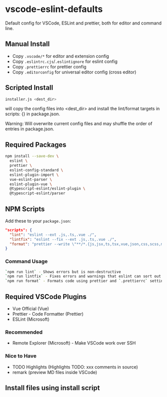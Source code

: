 # vscode-eslint-defaults

Default config for VSCode, ESLint and prettier, both for editor and command line.

## Manual Install

- Copy `.vscode/*` for editor and extension config
- Copy `.eslintrc.cjs`/`.eslintignore` for eslint config
- Copy `.prettierrc` for prettier config
- Copy `.editorconfig` for universal editor config (cross editor)

## Scripted Install

```bash
installer.js <dest_dir>
```
will copy the config files into <dest_dir> and install the lint/format targets in
scripts: {} in package.json.

Warning: Will overwrite current config files and may shuffle the order of entries in package.json.

## Required Packages

```bash
npm install --save-dev \
  eslint \
  prettier \
  eslint-config-standard \
  eslint-plugin-import \
  vue-eslint-parser \
  eslint-plugin-vue \
  @typescript-eslint/eslint-plugin \
  @typescript-eslint/parser
```

## NPM Scripts

Add these to your `package.json`:

```json
"scripts": {
  "lint": "eslint --ext .js,.ts,.vue ./",
  "lintfix": "eslint --fix --ext .js,.ts,.vue ./",
  "format": "prettier --write \"**/*.{js,jsx,ts,tsx,vue,json,css,scss,md}\""
}
```

### Command Usage

```bash
`npm run lint` - Shows errors but is non-destructive
`npm run lintfix` - Fixes errors and warnings that eslint can sort out itself
`npm run format` - Formats code using prettier and `.prettierrc` settings
```

## Required VSCode Plugins

- Vue Official (Vue)
- Prettier - Code Formatter (Prettier)
- ESLint (Microsoft)

### Recommended

- Remote Explorer (Microsoft) - Make VSCode work over SSH

### Nice to Have

- TODO Highlights (Highlights TODO: xxx comments in source)
- remark (preview MD files inside VSCode)

## Install files using install script

